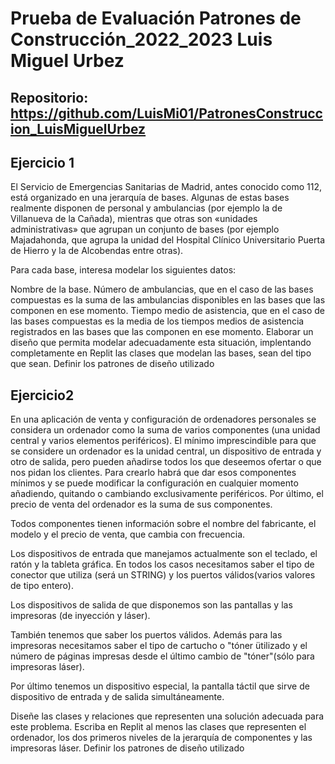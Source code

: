# Prueba de Evaluación Patrones de Construcción_2022_2023 Luis Miguel Urbez

## Repositorio: https://github.com/LuisMi01/PatronesConstruccion_LuisMiguelUrbez

## Ejercicio 1

El Servicio de Emergencias Sanitarias de Madrid, antes conocido como 112, está organizado en una jerarquía de bases. Algunas de estas bases realmente disponen de personal y ambulancias (por ejemplo la de Villanueva de la Cañada), mientras que otras son «unidades administrativas» que agrupan un conjunto de bases (por ejemplo Majadahonda, que agrupa la unidad del Hospital Clínico Universitario Puerta de Hierro y la de Alcobendas entre otras).

Para cada base, interesa modelar los siguientes datos:

Nombre de la base.
Número de ambulancias, que en el caso de las bases compuestas es la suma de las ambulancias disponibles en las bases que las componen en ese momento.
Tiempo medio de asistencia, que en el caso de las bases compuestas es la media de los tiempos medios de asistencia registrados en las bases que las componen en ese momento.
Elaborar un diseño que permita modelar adecuadamente esta situación, implentando completamente en Replit las clases que modelan las bases, sean del tipo que sean. Definir los patrones de diseño utilizado



## Ejercicio2

En una aplicación de venta y configuración de ordenadores personales se considera un ordenador como la suma de varios componentes (una unidad central y varios elementos periféricos). El mínimo imprescindible para que se considere un ordenador es la unidad central, un dispositivo de entrada y otro de salida, pero pueden añadirse todos los que deseemos ofertar o que nos pidan los clientes. Para crearlo habrá que dar esos componentes mínimos y se puede modificar la configuración en cualquier momento añadiendo, quitando o cambiando exclusivamente periféricos. Por último, el precio de venta del ordenador es la suma de sus componentes.

Todos componentes tienen información sobre el nombre del fabricante, el modelo y el precio de venta, que cambia con frecuencia.

Los dispositivos de entrada que manejamos actualmente son el teclado, el ratón y la tableta gráfica. En todos los casos necesitamos saber el tipo de conector que utiliza (será un STRING) y los puertos válidos(varios valores de tipo entero).

Los dispositivos de salida de que disponemos son las pantallas y las impresoras (de inyección y láser).

También tenemos que saber los puertos válidos. Además para las impresoras necesitamos saber el tipo de cartucho o "tóner ütilizado y el número de páginas impresas desde el último cambio de "tóner"(sólo para impresoras láser).

Por último tenemos un dispositivo especial, la pantalla táctil que sirve de dispositivo de entrada y de salida simultáneamente.

Diseñe las clases y relaciones que representen una solución adecuada para este problema. Escriba en Replit al menos las clases que representen el ordenador, los dos primeros niveles de la jerarquía de componentes y las impresoras láser. Definir los patrones de diseño utilizado
